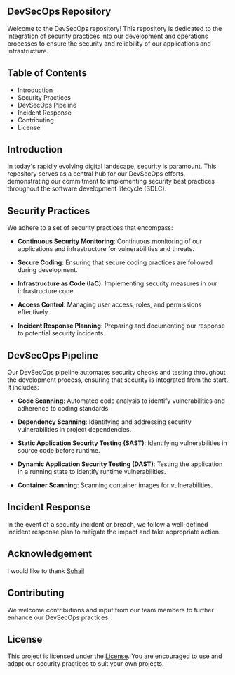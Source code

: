 ## DevSecOps Repository

Welcome to the DevSecOps repository! This repository is dedicated to the integration of security practices into our development and operations processes to ensure the security and reliability of our applications and infrastructure.

## Table of Contents

- Introduction
- Security Practices
- DevSecOps Pipeline
- Incident Response
- Contributing
- License

## Introduction

In today's rapidly evolving digital landscape, security is paramount. This repository serves as a central hub for our DevSecOps efforts, demonstrating our commitment to implementing security best practices throughout the software development lifecycle (SDLC).

## Security Practices

We adhere to a set of security practices that encompass:

- **Continuous Security Monitoring**: Continuous monitoring of our applications and infrastructure for vulnerabilities and threats.
  
- **Secure Coding**: Ensuring that secure coding practices are followed during development.

- **Infrastructure as Code (IaC)**: Implementing security measures in our infrastructure code.

- **Access Control**: Managing user access, roles, and permissions effectively.

- **Incident Response Planning**: Preparing and documenting our response to potential security incidents.

## DevSecOps Pipeline

Our DevSecOps pipeline automates security checks and testing throughout the development process, ensuring that security is integrated from the start. It includes:

- **Code Scanning**: Automated code analysis to identify vulnerabilities and adherence to coding standards.

- **Dependency Scanning**: Identifying and addressing security vulnerabilities in project dependencies.

- **Static Application Security Testing (SAST)**: Identifying vulnerabilities in source code before runtime.

- **Dynamic Application Security Testing (DAST)**: Testing the application in a running state to identify runtime vulnerabilities.

- **Container Scanning**: Scanning container images for vulnerabilities.

## Incident Response

In the event of a security incident or breach, we follow a well-defined incident response plan to mitigate the impact and take appropriate action.

## Acknowledgement
I would like to thank [Sohail](https://github.com/sohail019)

## Contributing

We welcome contributions and input from our team members to further enhance our DevSecOps practices. 

## License

This project is licensed under the [License](LICENSE.md). You are encouraged to use and adapt our security practices to suit your own projects.

